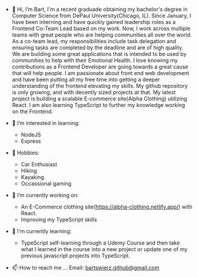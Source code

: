 - 👋 Hi, I’m Bart, I'm a recent graduade obtaining my bachelor's degree in Computer Science from DePaul University(Chicago, IL). Since January, I have been interning and have quickly gained leadership roles as a Frontend Co-Team Lead based on my work. Now, I work across multiple teams with great people who are helping communities all over the world. As a co-team lead, my responsibilities include task delegation and ensuring tasks are completed by the deadline and are of high quality. We are building some great applications that is intended to be used by communities to help with their Emotional Health. I love knowing my contributions as a Frontend Developer are going towards a great cause that will help people. I am passionate about front end web development and have been putting all my free time into getting a deeper understanding of the frontend elevating my skills. My github repository is only growing, and with decently sized projects at that. My latest project is building a scalable E-commerce site(Alpha Clothing) utilizing React. I am also learning TypeScript to further my knowledge working on the Frontend.

- 👀 I’m interested in learning: 
   - NodeJS
   - Express

- 🌱 Hobbies: 
   - Car Enthusiast 
   - Hiking
   - Kayaking
   - Occassional gaming

- 🌱 I’m currently working on:
   - An E-Commerce clothing site(https://alpha-clothing.netlify.app/) with React. 
   - Improving my TypeScript skills
 
- 💞️ I'm currently learning: 
  - TypeScript self-learning through a Udemy Course and then take what I learned in the course into a new project or update one of my previous javascript projects into TypeScript.
  
- 📫 How to reach me ...
Email: bartswierz.github@gmail.com

<!---
bartswierz/bartswierz is a ✨ special ✨ repository because its `README.md` (this file) appears on your GitHub profile.
You can click the Preview link to take a look at your changes.
--->
